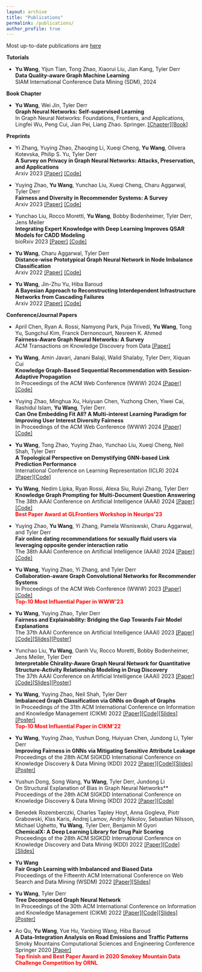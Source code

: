```yaml
---
layout: archive
title: "Publications"
permalink: /publications/
author_profile: true
---
```

Most up-to-date publications are [here](https://yuwvandy.github.io/_pages/2023_CV_Yu_Wang.pdf#nameddest=PUBLICATIONS)

**Tutorials**
- **Yu Wang**, Yijun Tian, Tong Zhao, Xiaorui Liu, Jian Kang, Tyler Derr
<br> **Data Quality-aware Graph Machine Learning**
<br> SIAM International Conference Data Mining (SDM), 2024

**Book Chapter**
- **Yu Wang**, Wei Jin, Tyler Derr
<br> **Graph Neural Networks: Self-supervised Learning**
<br> In Graph Neural Networks: Foundations, Frontiers, and Applications, Lingfei Wu, Peng Cui, Jian Pei, Liang Zhao. Springer. [[Chapter]](https://link.springer.com/chapter/10.1007/978-981-16-6054-2_18)[[Book]](https://link.springer.com/book/10.1007/978-981-16-6054-2)

**Preprints**
- Yi Zhang, Yuying Zhao, Zhaoqing Li, Xueqi Cheng, **Yu Wang**, Olivera Kotevska, Philip S. Yu, Tyler Derr
  <br> **A Survey on Privacy in Graph Neural Networks: Attacks, Preservation, and Applications**
  <br> Arxiv 2023 [[Paper]](https://arxiv.org/abs/2308.16375) [[Code]]()
  
- Yuying Zhao, **Yu Wang**, Yunchao Liu, Xueqi Cheng, Charu Aggarwal, Tyler Derr
 <br> **Fairness and Diversity in Recommender Systems: A Survey**
 <br> Arxiv 2023 [[Paper]](https://arxiv.org/abs/2307.04644) [[Code]](https://github.com/YuyingZhao/Awesome-Fairness-and-Diversity-Papers-in-Recommender-Systems)

- Yunchao Liu, Rocco Moretti, **Yu Wang**, Bobby Bodenheimer, Tyler Derr, Jens Meiler
 <br> **Integrating Expert Knowledge with Deep Learning Improves QSAR Models for CADD Modeling**
 <br> bioRxiv 2023 [[Paper]](https://www.ncbi.nlm.nih.gov/pmc/articles/PMC10153143/) [[Code]]()

- **Yu Wang**, Charu Aggarwal, Tyler Derr
 <br> **Distance-wise Prototypical Graph Neural Network in Node Imbalance Classification**
 <br> Arxiv 2022 [[Paper]](https://arxiv.org/abs/2110.12035) [[Code]](https://github.com/YuWVandy/DPGNN)

- **Yu Wang**, Jin-Zhu Yu, Hiba Baroud
 <br> **A Bayesian Approach to Reconstructing Interdependent Infrastructure Networks from Cascading Failures**
 <br> Arxiv 2022 [[Paper]](https://arxiv.org/abs/2211.15590) [[Code]]()


**Conference/Journal Papers**

- April Chen, Ryan A. Rossi, Namyong Park, Puja Trivedi, **Yu Wang**, Tong Yu, Sungchul Kim, Franck Dernoncourt, Nesreen K. Ahmed
  <br> **Fairness-Aware Graph Neural Networks: A Survey**
  <br> ACM Transactions on Knowledge Discovery from Data [[Paper]](https://dl.acm.org/doi/abs/10.1145/3649142)

- **Yu Wang**, Amin Javari, Janani Balaji, Walid Shalaby, Tyler Derr, Xiquan Cui
  <br> **Knowledge Graph-Based Sequential Recommendation with Session-Adaptive Propagation**
  <br> In Proceedings of the ACM Web Conference (WWW) 2024 [[Paper]](https://arxiv.org/abs/2402.11302)[[Code]]()

- Yuying Zhao, Minghua Xu, Huiyuan Chen, Yuzhong Chen, Yiwei Cai, Rashidul Islam, **Yu Wang**, Tyler Derr.
  <br> **Can One Embedding Fit All? A Multi-interest Learning Paradigm for Improving User Interest Diversity Fairness**
  <br> In Proceedings of the ACM Web Conference (WWW) 2024 [[Paper]](https://arxiv.org/abs/2402.13495)[[Code]]()

- **Yu Wang**, Tong Zhao, Yuying Zhao, Yunchao Liu, Xueqi Cheng, Neil Shah, Tyler Derr
  <br> **A Topological Perspective on Demystifying GNN-based Link Prediction Performance**
  <br> International Conference on Learning Representation (ICLR) 2024 [[Paper]](https://arxiv.org/pdf/2310.04612.pdf)[[Code]](https://github.com/YuWVandy/Topo_LP_GNN)

- **Yu Wang**, Nedim Lipka, Ryan Rossi, Alexa Siu, Ruiyi Zhang, Tyler Derr
  <br> **Knowledge Graph Prompting for Multi-Document Question Answering**
  <br> The 38th AAAI Conference on Artificial Intelligence (AAAI) 2024 [[Paper]](https://arxiv.org/abs/2308.11730)[[Code]](https://github.com/YuWVandy/KG-LLM-MDQA)
  <br><span style="color:red">**Best Paper Award at GLFrontiers Workshop in Neurips'23**</span>

- Yuying Zhao, **Yu Wang**, Yi Zhang, Pamela Wisniswski, Charu Aggarwal, and Tyler Derr
  <br> **Fair online dating recommendations for sexually fluid users via leveraging opposite gender interaction ratio**
  <br> The 38th AAAI Conference on Artificial Intelligence (AAAI) 2024 [[Paper]](https://arxiv.org/abs/2308.11730)[[Code]](https://github.com/YuWVandy/KG-LLM-MDQA)

- **Yu Wang**, Yuying Zhao, Yi Zhang, and Tyler Derr
  <br> **Collaboration-aware Graph Convolutional Networks for Recommender Systems**
  <br> In Proceedings of the ACM Web Conference (WWW) 2023 [[Paper]](https://arxiv.org/abs/2207.06221)[[Code]](https://github.com/YuWVandy/CAGCN)
  <br><span style="color:red">**Top-10 Most Influential Paper in WWW'23**</span>

- **Yu Wang**, Yuying Zhao, Tyler Derr
  <br> **Fairness and Explainability: Bridging the Gap Towards Fair Model Explanations**
  <br> The 37th AAAI Conference on Artificial Intelligence (AAAI) 2023 [[Paper]](https://arxiv.org/abs/2212.03840)[[Code]](https://github.com/YuyingZhao/FairExplanations-CFA)[[Slides]](https://YuWVandy.github.io/files/slides/AAAI23_fair_explanation.pdf)[[Poster]](https://YuWVandy.github.io/files/poster/AAAI23_fair_explanation.pdf)

- Yunchao Liu, **Yu Wang**, Oanh Vu, Rocco Moretti, Bobby Bodenheimer, Jens Meiler, Tyler Derr
  <br> **Interpretable Chirality-Aware Graph Neural Network for Quantitative Structure-Activity Relationship Modeling in Drug Discovery**
  <br> The 37th AAAI Conference on Artificial Intelligence (AAAI) 2023 [[Paper]](https://www.biorxiv.org/content/10.1101/2022.08.24.505155v1.abstract)[[Code]](https://github.com/meilerlab/MolKGNN)[[Slides]](https://YuWVandy.github.io/files/slides/AAAI23_chirality.pdf)[[Poster]](https://YuWVandy.github.io/files/poster/AAAI23_chirality.pdf)

- **Yu Wang**, Yuying Zhao, Neil Shah, Tyler Derr
  <br> **Imbalanced Graph Classification via GNNs on Graph of Graphs**
  <br> In Proceedings of the 31th ACM International Conference on Information and Knowledge Management (CIKM) 2022 [[Paper]](https://arxiv.org/abs/2112.00238)[[Code]](https://github.com/yuwvandy/g2gnn)[[Slides]](https://YuWVandy.github.io/files/slides/CIKM22_G2GNN.pdf)[[Poster]](https://YuWVandy.github.io/files/poster/CIKM22_G2G.pdf)
  <br> <span style="color:red">**Top-10 Most Influential Paper in CIKM'22**</span>
  
- **Yu Wang**, Yuying Zhao, Yushun Dong, Huiyuan Chen, Jundong Li, Tyler Derr
  <br> **Improving Fairness in GNNs via Mitigating Sensitive Attribute Leakage**
  <br> Proceedings of the 28th ACM SIGKDD International Conference on Knowledge Discovery & Data Mining (KDD) 2022 [[Paper]](https://arxiv.org/abs/2206.03426)[[Code]](https://github.com/yuwvandy/fairvgnn)[[Slides]](https://YuWVandy.github.io/files/slides/KDD22_FairVGNN.pdf)[[Poster]](https://YuWVandy.github.io/files/poster/KDD22_fairvgnn.pdf)

- Yushun Dong, Song Wang, **Yu Wang**, Tyler Derr, Jundong Li
  <br> On Structural Explanation of Bias in Graph Neural Networks**
  <br> Proceedings of the 28th ACM SIGKDD International Conference on Knowledge Discovery & Data Mining (KDD) 2022 [[Paper]](https://dl.acm.org/doi/abs/10.1145/3534678.3539319)[[Code\]](https://github.com/yushundong/REFEREE)

- Benedek Rozemberczki, Charles Tapley Hoyt, Anna Gogleva, Piotr Grabowski, Klas Karis, Andrej Lamov, Andriy Nikolov, Sebastian Nilsson, Michael Ughetto, **Yu Wang**, Tyler Derr, Benjamin M Gyori
  <br> **ChemicalX: A Deep Learning Library for Drug Pair Scoring**
  <br> Proceedings of the 28th ACM SIGKDD International Conference on Knowledge Discovery and Data Mining (KDD) 2022 [[Paper]](https://arxiv.org/abs/2202.05240)[[Code]](https://github.com/AstraZeneca/chemicalx)[\[Slides\]](https://YuWVandy.github.io/files/slides/KDD22_ChemicalX.pdf)

- **Yu Wang**
  <br> **Fair Graph Learning with Imbalanced and Biased Data**
  <br> Proceedings of the Fifteenth ACM International Conference on Web Search and Data Mining (WSDM) 2022 [[Paper]](https://dl.acm.org/doi/abs/10.1145/3488560.3502218)[[Slides]](https://YuWVandy.github.io/files/slides/WSDM22_DC_Fair_Bias.pdf)

- **Yu Wang**, Tyler Derr
  <br> **Tree Decomposed Graph Neural Network**
  <br> In Proceedings of the 30th ACM International Conference on Information and Knowledge Management (CIKM) 2022 [[Paper]](https://dl.acm.org/doi/abs/10.1145/3459637.3482487)[[Code]](https://github.com/YuWVandy/TDGNN)[[Slides]](https://YuWVandy.github.io/files/slides/CIKM21_TDGNN.pdf)[[Poster]](https://YuWVandy.github.io/files/poster/CIKM21_.pdf)

- Ao Qu, **Yu Wang**, Yue Hu, Yanbing Wang, Hiba Baroud
  <br> **A Data-Integration Analysis on Road Emissions and Traffic Patterns**
  <br> Smoky Mountains Computational Sciences and Engineering Conference Springer 2020 [[Paper]](https://link.springer.com/chapter/10.1007/978-3-030-63393-6_34)
  <br> <span style="color:red">**Top finish and Best Paper Award in 2020 Smokey Mountain Data Challenge Competition by ORNL**</span>
